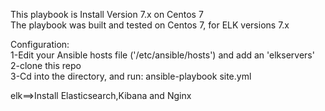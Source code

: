 This playbook is Install Version 7.x on Centos 7  <br />
The playbook was built and tested on Centos 7, for ELK versions 7.x <br />

Configuration:  <br />
1-Edit your Ansible hosts file ('/etc/ansible/hosts') and add an 'elkservers' <br />
2-clone this repo <br />
3-Cd into the directory, and run: ansible-playbook site.yml<br />

elk==>Install Elasticsearch,Kibana and Nginx 